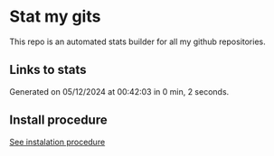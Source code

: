 # Stat my gits

This repo is an automated stats builder for all my github repositories.

## Links to stats


Generated on 05/12/2024 at 00:42:03 in 0 min, 2 seconds.

## Install procedure

[See instalation procedure](./src/install.md)
